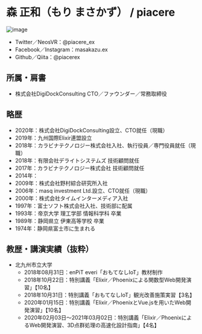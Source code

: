 # 森 正和（もり まさかず） / piacere

![image](https://user-images.githubusercontent.com/18749428/191774095-ad5239df-6bb6-4d60-a382-dd59d12efcd7.png)

- Twitter／NeosVR：@piacere_ex
- Facebook／Instagram：masakazu.ex
- Github／Qiita：@piacerex

## 所属・肩書

- 株式会社DigiDockConsulting CTO／ファウンダー／常務取締役

## 略歴

- 2020年：株式会社DigiDockConsulting設立、CTO就任（現職）
- 2019年：九州国際Elixir連盟設立
- 2018年：カラビナテクノロジー株式会社入社、執行役員／専門役員就任（現職）
- 2018年：有限会社デライトシステムズ 技術顧問就任
- 2017年：カラビナテクノロジー株式会社 技術顧問就任
- 2014年：
- 2009年：株式会社野村綜合研究所入社
- 2006年：masq investment Ltd.設立、CTO就任（現職）
- 2000年：株式会社タイムインターメディア入社
- 1997年：富士ソフト株式会社入社、技術部に配属
- 1993年：帝京大学 理工学部 情報科学科 卒業
- 1989年：静岡県立 伊東高等学校 卒業
- 1974年：静岡県富士市に生まれる

## 教歴・講演実績（抜粋）

- 北九州市立大学
  - 2018年08月31日：enPiT everi「おもてなしIoT」教材制作
  - 2018年10月22日：特別講義「Elixir／Phoenixによる関数型Web開発演習」【10名】
  - 2018年10月31日：特別講義「おもてなしIoT」観光改善施策実習【3名】
  - 2020年01月15日：特別講義「Elixir／PhoenixとVue.jsを用いたWeb開発演習」【10名】
  - 2020年02月03日～2021年03月02日：特別講義「Elixir／PhoenixによるWeb開発演習、3D点群処理の高速化設計指南」【4名】

